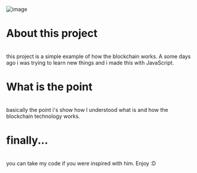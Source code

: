 ![image](https://user-images.githubusercontent.com/93053849/193596822-da040adf-db7f-49f3-972e-98f170f77cc3.png)

<h1> About this project </h1><br>
this project is a simple example of how the blockchain works. A some days ago i was trying to learn new things and i made this with JavaScript.
<h1> What is the point </h1><br>
basically the point i's show how I understood what is and how the blockchain technology works.
<h1> finally... </h1><br>
you can take my code if you were inspired with him. Enjoy :D
